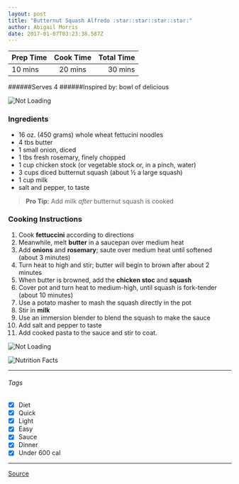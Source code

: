 ```yaml
---
layout: post
title: "Butternut Squash Alfredo :star::star::star::star:"
author: Abigail Morris
date: 2017-01-07T03:23:38.587Z
---
```


| Prep Time  | Cook Time    | Total Time  |
| ---------- |:------------:| -----------:|
| 10 mins    | 20 mins      | 30 mins     |


######Serves 4
######Inspired by: bowl of delicious

![Not Loading](http://i.imgur.com/W4hrRsal.png)

### Ingredients

* 16 oz. (450 grams) whole wheat fettucini noodles
* 4 tbs butter
* 1 small onion, diced
* 1 tbs fresh rosemary, finely chopped
* 1 cup chicken stock (or vegetable stock or, in a pinch, water)
* 3 cups diced butternut squash (about ½ a large squash)
* 1 cup milk
* salt and pepper, to taste

> **Pro Tip:** Add milk *after* butternut squash is cooked

### Cooking Instructions

1. Cook **fettuccini** according to directions
2. Meanwhile, melt **butter** in a saucepan over medium heat
3. Add **onions** and **rosemary**; saute over medium heat until softened (about 3 minutes)
4. Turn heat to high and stir; butter will begin to brown after about 2 minutes
5. When butter is browned, add the **chicken stoc** and **squash**
6. Cover pot and turn heat to medium-high, until squash is fork-tender (about 10 minutes)
7. Use a potato masher to mash the squash directly in the pot
8. Stir in **milk**
9. Use an immersion blender to blend the squash to make the sauce
10. Add salt and pepper to taste
11. Add cooked pasta to the sauce and stir to coat.

![Not Loading](http://i.imgur.com/5reMqvul.png)

![Nutrition Facts](http://i.imgur.com/swsnqCG.png)

---

###### Tags
- [x] Diet
- [x] Quick
- [x] Light
- [x] Easy
- [x] Sauce
- [x] Dinner
- [x] Under 600 cal

---

[Source](http://www.bowlofdelicious.com/2014/11/16/butternut-squash-browned-butter-and-rosemary-fettucini-alfredo/)

